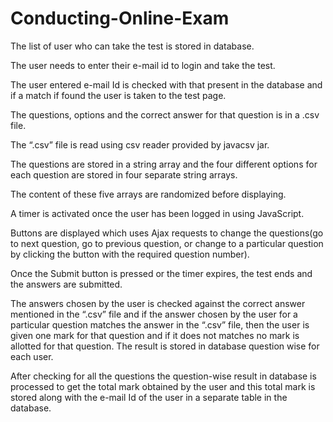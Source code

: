 # Conducting-Online-Exam

The list of user who can take the test is stored in database.

The user needs to enter their e-mail id to login and take the test.

The user entered e-mail Id is checked with that present in the database and if a match if found the user is taken to the test page.

The questions, options and the correct answer for that question is in a .csv file.

The “.csv” file is read using csv reader provided by javacsv jar.

The questions are stored in a string array and the four different options for each question are stored in four separate string arrays.

The content of these five arrays are randomized before displaying.

A timer is activated once the user has been logged in using JavaScript.

Buttons are displayed which uses Ajax requests to change the questions(go to next question, go to previous question, or change to a particular question by clicking the button with the required question number).

Once the Submit button is pressed or the timer expires, the test ends and the answers are submitted.

The answers chosen by the user is checked against the correct answer mentioned in the “.csv” file and if the answer chosen by the user for a particular question matches the answer in the “.csv” file, then the user is given one mark for that question and if it does not matches no mark is allotted for that question. The result is stored in database question wise for each user.

After checking for all the questions the question-wise result in database is processed to get the total mark obtained by the user and this total mark is stored along with the e-mail Id of the user in a separate table in the database. 
